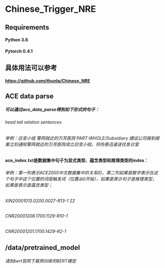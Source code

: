 # Chinese_Trigger_NRE
## Requirements
#### Python 3.6
#### Pytorch 0.4.1
## 具体用法可以参考
#### https://github.com/thunlp/Chinese_NRE
## ACE data parse
##### 可以通过ace_data_parse得到如下形式的句子：
###### head  tail  relation  sentences
###### 举例：应变小组 	警网就近的万芳医院	 PART-WHOLE/Subsidiary	 捷运公司接到报案立刻通知警网就近的万芳医院成立应变小组，将伤患迅速送往急诊室
#### ace_index.txt是数据集中句子为显式类型、蕴含类型和推理类型的index：
###### 举例：第一列表示ACE2005中文数据集中的关系ID，第二列如果是数字表示在这个句子中这个位置的词是触发词（位置从0开始），如果是<infer>表示句子是推理类型，如果是<omit>表示是蕴含类型；
###### XIN20001013.0200.0027-R13-1       	22
###### CNR20001208.1700.1129-R10-1	   <infer>
###### CNR20001201.1700.1429-R2-1  	<omit>

## /data/pretrained_model
###### 请到bert官网下载预训练的BERT模型

